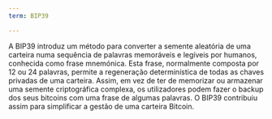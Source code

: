 ```yaml
---
term: BIP39

---
```

A BIP39 introduz um método para converter a semente aleatória de uma carteira numa sequência de palavras memoráveis e legíveis por humanos, conhecida como frase mnemónica. Esta frase, normalmente composta por 12 ou 24 palavras, permite a regeneração determinística de todas as chaves privadas de uma carteira. Assim, em vez de ter de memorizar ou armazenar uma semente criptográfica complexa, os utilizadores podem fazer o backup dos seus bitcoins com uma frase de algumas palavras. O BIP39 contribuiu assim para simplificar a gestão de uma carteira Bitcoin.